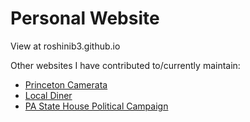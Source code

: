 # Personal Website

View at roshinib3.github.io

Other websites I have contributed to/currently maintain:
  - [Princeton Camerata](http://www.princetoncamerata.com/)
  - [Local Diner](https://saycheezcafe.com/)
  - [PA State House Political Campaign](https://duvallforpa.com/)
